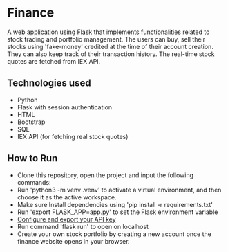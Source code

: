 # Finance
A web application using Flask that implements functionalities related to stock trading and portfolio management. The users can buy, sell their stocks using 'fake-money' credited at the time of their account creation. They can also keep track of their transaction history. The real-time stock quotes are fetched from IEX API.

## **Technologies used**

- Python
- Flask with session authentication
- HTML
- Bootstrap
- SQL
- IEX API (for fetching real stock quotes)

## **How to Run**
- Clone this repository, open the project and input the following commands:
- Run 'python3 -m venv .venv' to activate a virtual environment, and then choose it as the active workspace.
- Make sure Install dependencies using 'pip install -r requirements.txt'
- Run 'export FLASK_APP=app.py' to set the Flask environment variable
- [Configure and export your API key]([https://www.python.org/](https://cs50.harvard.edu/x/2020/tracks/web/finance/#configuring))
- Run command 'flask run' to open on localhost
- Create your own stock portfolio by creating a new account once the finance website opens in your browser.








